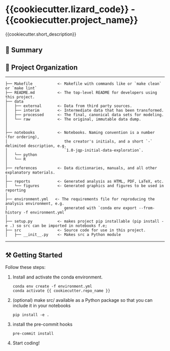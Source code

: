{{cookiecutter.lizard_code}} - {{cookiecutter.project_name}}
==============================

{{cookiecutter.short_description}}

## :notebook: Summary

## :open_file_folder: Project Organization
------------

    ├── Makefile           <- Makefile with commands like or `make clean` or `make lint`
    ├── README.md          <- The top-level README for developers using this project.
    ├── data
    │   ├── external       <- Data from third party sources.
    │   ├── interim        <- Intermediate data that has been transformed.
    │   ├── processed      <- The final, canonical data sets for modeling.
    │   └── raw            <- The original, immutable data dump.
    │
    │
    ├── notebooks          <- Notebooks. Naming convention is a number (for ordering),
    │                         the creator's initials, and a short `-` delimited description, e.g.
    │                         `1.0-jqp-initial-data-exploration`.
    │   └── python
    │   └── R
    │
    ├── references         <- Data dictionaries, manuals, and all other explanatory materials.
    │
    ├── reports            <- Generated analysis as HTML, PDF, LaTeX, etc.
    │   └── figures        <- Generated graphics and figures to be used in reporting
    │
    ├── environment.yml   <- The requirements file for reproducing the analysis environment, e.g.
    │                         generated with `conda env export --from-history -f environment.yml`
    │
    ├── setup.py           <- makes project pip installable (pip install -e .) so src can be imported in notebooks f.e;
    ├── src                <- Source code for use in this project.
    │   ├── __init__.py    <- Makes src a Python module


--------

## :hammer_and_pick: Getting Started

Follow these steps:

1. Install and activate the conda environment.
    ```
    conda env create -f environment.yml
    conda activate {{ cookiecutter.repo_name }}
    ```

2.  (optional) make src/ available as a Python package so that you can include it in your notebooks
    ```
    pip install -e .
    ```

3. install the pre-commit hooks
    ```
    pre-commit install
    ```

4. Start coding!
